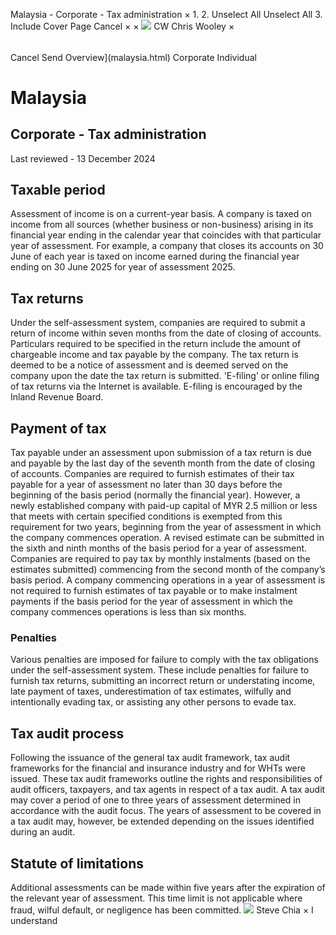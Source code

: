 Malaysia - Corporate - Tax administration
×
1.
2.
Unselect All
Unselect All
3.
Include Cover Page
Cancel
×
×
![](-/media/world-wide-tax-summaries/attachments/global---chris-wooley.ashx%3Frev=ac5e5f3223b34096b1afc2a6009c7320&revision=ac5e5f32-23b3-4096-b1af-c2a6009c7320&hash=859B7ADC84DC2CBEC9760E9E6EE7DE6D0A8BFCDF)
CW
Chris Wooley
×
######
Cancel
Send
Overview](malaysia.html)
Corporate
Individual
# Malaysia
## Corporate - Tax administration
Last reviewed - 13 December 2024
## Taxable period
Assessment of income is on a current-year basis. A company is taxed on income from all sources (whether business or non-business) arising in its financial year ending in the calendar year that coincides with that particular year of assessment. For example, a company that closes its accounts on 30 June of each year is taxed on income earned during the financial year ending on 30 June 2025 for year of assessment 2025.
## Tax returns
Under the self-assessment system, companies are required to submit a return of income within seven months from the date of closing of accounts. Particulars required to be specified in the return include the amount of chargeable income and tax payable by the company. The tax return is deemed to be a notice of assessment and is deemed served on the company upon the date the tax return is submitted.
'E-filing’ or online filing of tax returns via the Internet is available. E-filing is encouraged by the Inland Revenue Board.
## Payment of tax
Tax payable under an assessment upon submission of a tax return is due and payable by the last day of the seventh month from the date of closing of accounts.
Companies are required to furnish estimates of their tax payable for a year of assessment no later than 30 days before the beginning of the basis period (normally the financial year). However, a newly established company with paid-up capital of MYR 2.5 million or less that meets with certain specified conditions is exempted from this requirement for two years, beginning from the year of assessment in which the company commences operation. A revised estimate can be submitted in the sixth and ninth months of the basis period for a year of assessment.
Companies are required to pay tax by monthly instalments (based on the estimates submitted) commencing from the second month of the company’s basis period.
A company commencing operations in a year of assessment is not required to furnish estimates of tax payable or to make instalment payments if the basis period for the year of assessment in which the company commences operations is less than six months.
### Penalties
Various penalties are imposed for failure to comply with the tax obligations under the self-assessment system. These include penalties for failure to furnish tax returns, submitting an incorrect return or understating income, late payment of taxes, underestimation of tax estimates, wilfully and intentionally evading tax, or assisting any other persons to evade tax.
## Tax audit process
Following the issuance of the general tax audit framework, tax audit frameworks for the financial and insurance industry and for WHTs were issued. These tax audit frameworks outline the rights and responsibilities of audit officers, taxpayers, and tax agents in respect of a tax audit. A tax audit may cover a period of one to three years of assessment determined in accordance with the audit focus. The years of assessment to be covered in a tax audit may, however, be extended depending on the issues identified during an audit.
## Statute of limitations
Additional assessments can be made within five years after the expiration of the relevant year of assessment. This time limit is not applicable where fraud, wilful default, or negligence has been committed.
![](-/media/world-wide-tax-summaries/malaysiasteve-chiastevechiasqjpg20241212012724686.ashx%3Frev=19756e5d7f9c4aed89aee4f9db5fcd22&revision=19756e5d-7f9c-4aed-89ae-e4f9db5fcd22&hash=9CB90707118F80BE4DD1C35CB65470D28EC77A79)
Steve Chia
×
I understand
